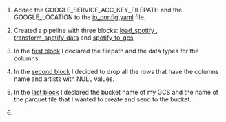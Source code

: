 1) Added the GOOGLE_SERVICE_ACC_KEY_FILEPATH and the GOOGLE_LOCATION to the [io_config.yaml](https://github.com/antfneves/spotify_top_songs_project/blob/main/Mage/io_config.yaml) file.

2) Created a pipeline with three blocks: [load_spotify ](https://github.com/antfneves/spotify_top_songs_project/blob/main/Mage/load_spotify.py), [transform_spotify_data](https://github.com/antfneves/spotify_top_songs_project/blob/main/Mage/transform_spotify_data.py) and  [spotify_to_gcs](https://github.com/antfneves/spotify_top_songs_project/blob/main/Mage/spotify_to_gcs.py).

3) In the [first block](https://github.com/antfneves/spotify_top_songs_project/blob/main/Mage/load_spotify.py) I declared the filepath and the data types for the columns.

4) In the [second block](https://github.com/antfneves/spotify_top_songs_project/blob/main/Mage/transform_spotify_data.py) I decided to drop all the rows that have the columns name and artists with NULL values.

5) In the [last block](https://github.com/antfneves/spotify_top_songs_project/blob/main/Mage/spotify_to_gcs.py) I declared the bucket name of my GCS and the name of the parquet file that I wanted to create and send to the bucket.

6)   
